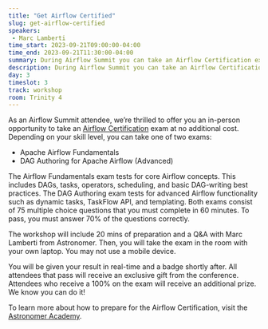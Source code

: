 ```yaml
---
title: "Get Airflow Certified"
slug: get-airflow-certified
speakers:
 - Marc Lamberti
time_start: 2023-09-21T09:00:00-04:00
time_end: 2023-09-21T11:30:00-04:00
summary: During Airflow Summit you can take an Airflow Certification exam at no additional cost. We will have beginner and advanced level certifications available.
description: During Airflow Summit you can take an Airflow Certification exam at no additional cost. We will have beginner and advanced level certifications available.
day: 3
timeslot: 3
track: workshop
room: Trinity 4
---
```


As an Airflow Summit attendee, we’re thrilled to offer you an in-person opportunity to take an [Airflow Certification](https://www.astronomer.io/certification/) exam at no additional cost. Depending on your skill level, you can take one of two exams:
 * Apache Airflow Fundamentals
 * DAG Authoring for Apache Airflow (Advanced)

The Airflow Fundamentals exam tests for core Airflow concepts. This includes DAGs, tasks, operators, scheduling, and basic DAG-writing best practices. The DAG Authoring exam tests for advanced Airflow functionality such as dynamic tasks, TaskFlow API, and templating. Both exams consist of 75 multiple choice questions that you must complete in 60 minutes. To pass, you must answer 70% of the questions correctly.

The workshop will include 20 mins of preparation and a Q&A with Marc Lamberti from Astronomer. Then, you will take the exam in the room with your own laptop. You may not use a mobile device.

You will be given your result in real-time and a badge shortly after. All attendees that pass will receive an exclusive gift from the conference. Attendees who receive a 100% on the exam will receive an additional prize. We know you can do it!

To learn more about how to prepare for the Airflow Certification, visit the [Astronomer Academy](https://academy.astronomer.io/page/astronomer-certification).